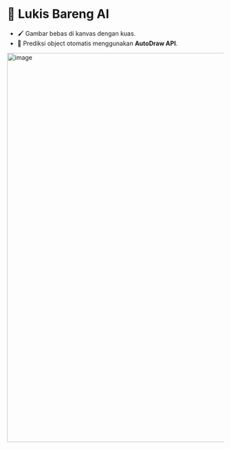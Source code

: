 
# 🎨 Lukis Bareng AI  
- 🖌️ Gambar bebas di kanvas dengan kuas.  
- 🤖 Prediksi object otomatis menggunakan **AutoDraw API**.

<img width="1920" height="907" alt="image" src="https://github.com/user-attachments/assets/10c8698f-d9a5-4261-b656-defcaa5f6164" />
